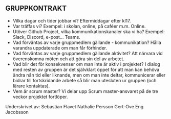## GRUPPKONTRAKT

- Vilka dagar och tider jobbar vi?
  Eftermiddagar efter kl17.
- Var träffas vi? Exempel: i skolan, online, på caféer m.m.
  Online.
- Utöver Github Project, vilka kommunikationskanaler ska vi ha? Exempel: Slack, Discord, e-post...
  Teams.
- Vad förväntas av varje gruppmedlem gällande - kommunikation?
  Hålla varandra uppdaterade om man får förhinder.
- Vad förväntas av varje gruppmedlem gällande aktivitet?
  Att närvara vid överenskomna möten och att göra sin del av arbetet.
- Vad blir det för konsekvenser om man inte är aktiv i projektet?
  I dialog med resten av gruppen är det självklart öppet för att man kan behöva ändra nån tid eller liknande, men om man inte deltar, kommunicerar eller bidrar till fortskridande arbete så blir man utesluten ur gruppen (och lärare kontaktas).
- Vem är scrum master?
  Vi delar upp Scrum master-ansvaret på de tre veckor projektet fortlöper.

Underskrivet av:
Sebastian Flavet
Nathalie Persson
Gert-Ove Eng Jacobsson
